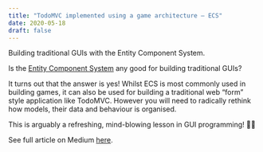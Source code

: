 ```yaml
---
title: "TodoMVC implemented using a game architecture — ECS"
date: 2020-05-18
draft: false
---
```


Building traditional GUIs with the Entity Component System.

Is the [Entity Component System](https://en.wikipedia.org/wiki/Entity_component_system) any good for building traditional GUIs?

It turns out that the answer is yes! Whilst ECS is most commonly used in building games, it can also be used for building a traditional web “form” style application like TodoMVC. However you will need to radically rethink how models, their data and behaviour is organised.

This is arguably a refreshing, mind-blowing lesson in GUI programming! 🤯😉

See full article on Medium [here](https://medium.com/@abulka/todomvc-implemented-using-a-game-architecture-ecs-88bb86ea5e98).
